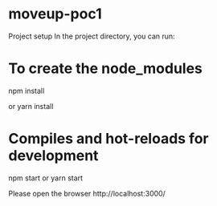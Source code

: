 # moveup-poc1

Project setup
In the project directory, you can run:


# To create the node_modules
npm install

or
yarn install


# Compiles and hot-reloads for development

npm start
or
yarn start

Please open the browser http://localhost:3000/
